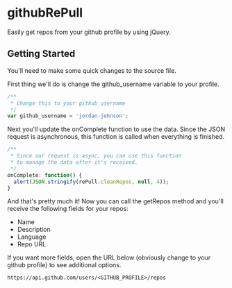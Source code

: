 # githubRePull
Easily get repos from your github profile by using jQuery.

## Getting Started
You'll need to make some quick changes to the source file.

First thing we'll do is change the github_username variable to your profile.

```javascript
/**
 * Change this to your github username
 */
var github_username = 'jordan-johnson';
```
Next you'll update the onComplete function to use the data. Since the JSON request is asynchronous, this function is called when everything is finished.
```javascript
/**
 * Since our request is async, you can use this function 
 * to manage the data after it's received.
 */
onComplete: function() {
  alert(JSON.stringify(rePull.cleanRepos, null, 4));
}
```

And that's pretty much it! Now you can call the getRepos method and you'll receive the following fields for your repos:

* Name
* Description
* Language
* Repo URL

If you want more fields, open the URL below (obviously change to your github profile) to see additional options.

```
https://api.github.com/users/<GITHUB_PROFILE>/repos
```
